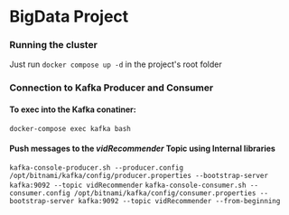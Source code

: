 # BigData Project

### Running the cluster
Just run `docker compose up -d` in the project's root folder

### Connection to Kafka Producer and Consumer
#### To exec into the Kafka conatiner:
`docker-compose exec kafka bash`

#### Push messages to the *vidRecommender* Topic using Internal libraries

`kafka-console-producer.sh --producer.config /opt/bitnami/kafka/config/producer.properties --bootstrap-server kafka:9092 --topic vidRecommender`
`kafka-console-consumer.sh --consumer.config /opt/bitnami/kafka/config/consumer.properties --bootstrap-server kafka:9092 --topic vidRecommender --from-beginning`

